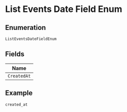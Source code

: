 
# List Events Date Field Enum

## Enumeration

`ListEventsDateFieldEnum`

## Fields

| Name |
|  --- |
| `CreatedAt` |

## Example

```
created_at
```

